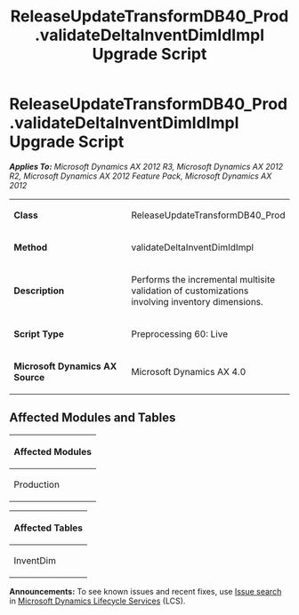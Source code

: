 ﻿---
title: ReleaseUpdateTransformDB40_Prod.validateDeltaInventDimIdImpl Upgrade Script
TOCTitle: ReleaseUpdateTransformDB40_Prod.validateDeltaInventDimIdImpl Upgrade Script
ms:assetid: c38c0627-2d21-1699-3366-18b420a46e98
ms:mtpsurl: https://msdn.microsoft.com/en-us/library/JJ686836(v=AX.60)
ms:contentKeyID: 49711033
ms.date: 05/18/2015
mtps_version: v=AX.60
---

# ReleaseUpdateTransformDB40\_Prod.validateDeltaInventDimIdImpl Upgrade Script 


_**Applies To:** Microsoft Dynamics AX 2012 R3, Microsoft Dynamics AX 2012 R2, Microsoft Dynamics AX 2012 Feature Pack, Microsoft Dynamics AX 2012_

<table>
<colgroup>
<col style="width: 50%" />
<col style="width: 50%" />
</colgroup>
<tbody>
<tr class="odd">
<td><p><strong>Class</strong></p></td>
<td><p>ReleaseUpdateTransformDB40_Prod</p></td>
</tr>
<tr class="even">
<td><p><strong>Method</strong></p></td>
<td><p>validateDeltaInventDimIdImpl</p></td>
</tr>
<tr class="odd">
<td><p><strong>Description</strong></p></td>
<td><p>Performs the incremental multisite validation of customizations involving inventory dimensions.</p></td>
</tr>
<tr class="even">
<td><p><strong>Script Type</strong></p></td>
<td><p>Preprocessing 60: Live</p></td>
</tr>
<tr class="odd">
<td><p><strong>Microsoft Dynamics AX Source</strong></p></td>
<td><p>Microsoft Dynamics AX 4.0</p></td>
</tr>
</tbody>
</table>


## Affected Modules and Tables

<table>
<colgroup>
<col style="width: 100%" />
</colgroup>
<thead>
<tr class="header">
<th><p>Affected Modules</p></th>
</tr>
</thead>
<tbody>
<tr class="odd">
<td><p>Production</p></td>
</tr>
</tbody>
</table>


<table>
<colgroup>
<col style="width: 100%" />
</colgroup>
<thead>
<tr class="header">
<th><p>Affected Tables</p></th>
</tr>
</thead>
<tbody>
<tr class="odd">
<td><p>InventDim</p></td>
</tr>
</tbody>
</table>

  
**Announcements:** To see known issues and recent fixes, use [Issue search](http://go.microsoft.com/fwlink/?linkid=389258) in [Microsoft Dynamics Lifecycle Services](http://go.microsoft.com/fwlink/?linkid=306505) (LCS).

